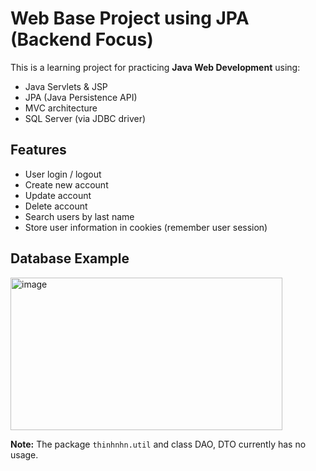 # Web Base Project using JPA (Backend Focus)

This is a learning project for practicing **Java Web Development** using:
- Java Servlets & JSP
- JPA (Java Persistence API)
- MVC architecture
- SQL Server (via JDBC driver)

## Features
- User login / logout
- Create new account
- Update account
- Delete account
- Search users by last name
- Store user information in cookies (remember user session)
  
## Database Example
<img width="435" height="244" alt="image" src="https://github.com/user-attachments/assets/c6923ec0-6818-42f4-8e9c-c07a0dfff388" />


**Note:** The package `thinhnhn.util` and class DAO, DTO currently has no usage.
